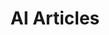 ---
layout: topic
title: AI Articles
description: Explore articles about artificial intelligence, machine learning, and AI development. Learn from tutorials, guides, and insights on AI technology.
created_at: 2025-06-28T14:02
last_modified: 2025-06-28T22:42
---